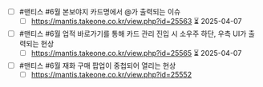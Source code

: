 
- [ ] #맨티스  #6월  본보야지 카드명에서 @가 출력되는 이슈  
	- [ ] https://mantis.takeone.co.kr/view.php?id=25563 ⏳ 2025-04-07 
- [ ] #맨티스  #6월  업적 바로가기를 통해 카드 관리 진입 시 소우주 하단, 우측 UI가 출력되는 현상  
	- [ ] https://mantis.takeone.co.kr/view.php?id=25565 ⏳ 2025-04-07 
- [ ] #맨티스  #6월  재화 구매 팝업이 중첩되어 열리는 현상  
	- [ ] https://mantis.takeone.co.kr/view.php?id=25552